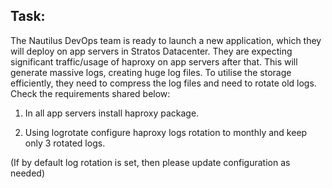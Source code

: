 ## Task:

The Nautilus DevOps team is ready to launch a new application, which they will deploy on app servers in Stratos Datacenter. They are expecting significant traffic/usage of haproxy on app servers after that. This will generate massive logs, creating huge log files. To utilise the storage efficiently, they need to compress the log files and need to rotate old logs. Check the requirements shared below:

1. In all app servers install haproxy package.

2. Using logrotate configure haproxy logs rotation to monthly and keep only 3 rotated logs.

(If by default log rotation is set, then please update configuration as needed)